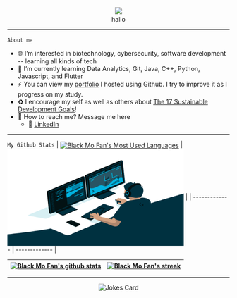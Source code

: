 <div align="center"> <img src="https://media.giphy.com/media/hvRJCLFzcasrR4ia7z/giphy.gif" width="50px"> <br /> hallo
</div> 

<!-- ABOUT ME -->
---
`About me`

- :globe_with_meridians: I’m interested in biotechnology, cybersecurity, software development -- learning all kinds of tech
- :briefcase: I’m currently learning Data Analytics, Git, Java, C++, Python, Javascript, and Flutter
- :zap: You can view my [portfolio](https://blackmofan.github.io/) I hosted using Github.  I try to improve it as I progress on my study.
- :recycle: I encourage my self as well as others about [The 17 Sustainable Development Goals](https://sdgs.un.org/goals)!
- :email: How to reach me?  Message me here
  - :trident: [LinkedIn](https://www.linkedin.com/in/rod-lester-m-75a092208/)

---

<!-- LANGUAGES AND TOOLS -->
<!-- **Languages and Tools:**

<code><img height="20" src="https://github.com/devicons/devicon/blob/master/icons/cplusplus/cplusplus-original.svg" alt="C++"></code>
<code><img height="20" src="https://github.com/devicons/devicon/blob/master/icons/flutter/flutter-original.svg" alt="Flutter"></code>
<code><img height="20" src="https://github.com/devicons/devicon/blob/master/icons/git/git-original.svg" alt="Git"></code>
<code><img height="20" src="https://github.com/devicons/devicon/blob/master/icons/linux/linux-original.svg" alt="Linux"></code>
<code><img height="20" src="https://github.com/devicons/devicon/blob/master/icons/python/python-original.svg" alt="Python"></code>
<code><img height="20" src="https://github.com/devicons/devicon/blob/master/icons/java/java-original.svg" alt="Java"></code> -->

<!-- GITHUB STATS -->
`My Github Stats`
| <a href="https://github.com/anuraghazra/github-readme-stats"><img align="center" src="https://github-readme-stats.vercel.app/api/top-langs/?username=BlackMoFan&exclude_repo=BlackMoFan.github.io&layout=compact&theme=dark&hide_border=true" alt="Black Mo Fan's Most Used Languages" width="400" height="220"/></a> | <img align="center" alt="GIF" src="code.gif?raw=true" width="400" height="220" /> |
| ------------- | ------------- |


| <a href="https://github.com/anuraghazra/github-readme-stats"><img align="center" src="https://github-readme-stats.vercel.app/api?username=BlackMoFan&show_icons=true&include_all_commits=true&theme=dark&hide_border=true" alt="Black Mo Fan's github stats" /></a> | <a href="https://git.io/streak-stats"><img align="center" src="https://github-readme-streak-stats.herokuapp.com?user=BlackMoFan&theme=dark&hide_border=true&date_format=j%2Fn%5B%2FY%5D" alt="Black Mo Fan's streak" /></a> |
| ------------- | ------------- |

---
<div align="center"> <img src="https://readme-jokes.vercel.app/api" alt="Jokes Card" /> </div>



<!---
BlackMoFan/BlackMoFan is a ✨ special ✨ repository because its `README.md` (this file) appears on your GitHub profile.
You can click the Preview link to take a look at your changes.
--->
